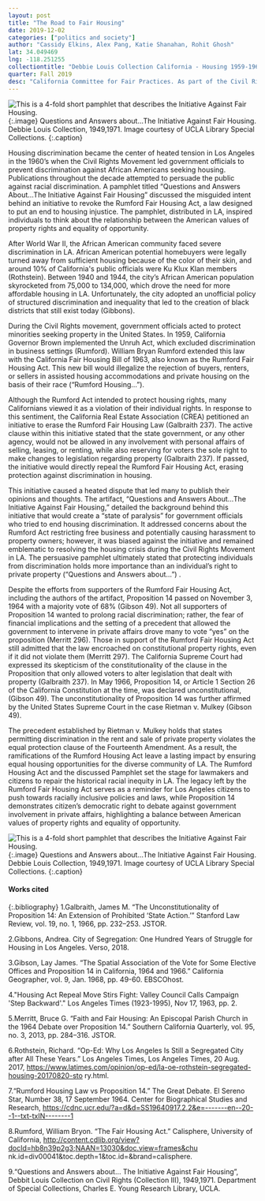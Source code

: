 ```yaml
---
layout: post
title: "The Road to Fair Housing"
date: 2019-12-02
categories: ["politics and society"]
author: "Cassidy Elkins, Alex Pang, Katie Shanahan, Rohit Ghosh"
lat: 34.049469
lng: -118.251255
collectiontitle: "Debbie Louis Collection California - Housing 1959-1964, UCLA Library Special Collections"
quarter: Fall 2019
desc: "California Committee for Fair Practices. As part of the Civil Rights Movement, Los Angeles passed legislation that prohibited discrimination in the renting and sale of housing. Those who opposed this legislation attempted to repeal it with the proposition described in the artifact."
---
```


![This is a 4-fold short pamphlet that describes the Initiative Against Fair Housing.](images/theinitiativeagainstfairhousing1.jpg)
   {:.image}
Questions and Answers about...The Initiative Against Fair Housing. Debbie Louis Collection, 1949,1971. Image courtesy of UCLA Library Special Collections.
   {:.caption}
   
Housing discrimination became the center of heated tension in Los Angeles in the 1960’s when the Civil Rights Movement led government officials to prevent discrimination against African Americans seeking housing. Publications throughout the decade attempted to persuade the public against racial discrimination. A pamphlet titled “Questions and Answers About…The Initiative Against Fair Housing” discussed the misguided intent behind an initiative to revoke the Rumford Fair Housing Act, a law designed to put an end to housing injustice. The pamphlet, distributed in LA, inspired individuals to think about the relationship between the American values of property rights and equality of opportunity. 

After World War II, the African American community faced severe discrimination in LA. African American potential homebuyers were legally turned away from sufficient housing because of the color of their skin, and around 10% of California's public officials were Ku Klux Klan members (Rothstein). Between 1940 and 1944, the city’s African American population skyrocketed from 75,000 to 134,000, which drove the need for more affordable housing in LA. Unfortunately, the city adopted an unofficial policy of structured discrimination and inequality that led to the creation of black districts that still exist today (Gibbons). 

During the Civil Rights movement, government officials acted to protect minorities seeking property in the United States. In 1959,  California Governor Brown implemented the Unruh Act, which excluded discrimination in business settings (Rumford). William Bryan Rumford extended this law with the California Fair Housing Bill of 1963, also known as the Rumford Fair Housing Act. This new bill would illegalize the rejection of buyers, renters, or sellers in assisted housing accommodations and private housing on the basis of their race (“Rumford Housing…”). 

Although the Rumford Act intended to protect housing rights, many Californians viewed it as a violation of their individual rights. In response to this sentiment, the California Real Estate Association (CREA) petitioned an initiative to erase the Rumford Fair Housing Law (Galbraith 237). The active clause within this initiative stated that the state government, or any other agency, would not be allowed in any involvement with personal affairs of selling, leasing, or renting, while also reserving for voters the sole right to make changes to legislation regarding property (Galbraith 237). If passed, the initiative would directly repeal the Rumford Fair Housing Act, erasing protection against discrimination in housing. 

This initiative caused a heated dispute that led many to publish their opinions and thoughts. The artifact, “Questions and Answers About…The Initiative Against Fair Housing,” detailed the background behind this initiative that would create a “state of paralysis” for government officials who tried to end housing discrimination. It addressed concerns about the Rumford Act restricting free business and potentially causing harassment to property owners; however, it was biased against the initiative and remained emblematic to resolving the housing crisis during the Civil Rights Movement in LA. The persuasive pamphlet ultimately stated that protecting individuals from discrimination holds more importance than an individual’s right to private property (“Questions and Answers about…”) . 

Despite the efforts from supporters of the Rumford Fair Housing Act, including the authors of the artifact, Proposition 14 passed on November 3, 1964 with a majority vote of 68% (Gibson 49). Not all supporters of Proposition 14 wanted to prolong racial discrimination; rather, the fear of financial implications and the setting of a precedent that allowed the government to intervene in private affairs drove many to vote “yes” on the proposition (Merritt 296). Those in support of the Rumford Fair Housing Act still admitted that the law encroached on constitutional property rights, even if it did not violate them (Merritt 297). The California Supreme Court had expressed its skepticism of the constitutionality of the clause in the Proposition that only allowed voters to alter legislation that dealt with property (Galbraith 237). In May 1966, Proposition 14, or Article 1 Section 26 of the California Constitution at the time, was declared unconstitutional, (Gibson 49). The unconstitutionality of Proposition 14 was further affirmed by the United States Supreme Court in the case Rietman v. Mulkey (Gibson 49). 

The precedent established by Rietman v. Mulkey holds that states permitting discrimination in the rent and sale of private property violates the equal protection clause of the Fourteenth Amendment. As a result, the ramifications of the Rumford Housing Act leave a lasting impact by ensuring equal housing opportunities for the diverse community of LA. The Rumford Housing Act and the discussed Pamphlet set the stage for lawmakers and citizens to repair the historical racial inequity in LA. The legacy left by the Rumford Fair Housing Act serves as a reminder for Los Angeles citizens to push towards racially inclusive policies and laws, while Proposition 14 demonstrates citizen’s democratic right to debate against government involvement in private affairs, highlighting a balance between American values of property rights and equality of opportunity.

![This is a 4-fold short pamphlet that describes the Initiative Against Fair Housing.](images/theinitiativeagainstfairhousing2.jpg)
   {:.image}
Questions and Answers about...The Initiative Against Fair Housing. Debbie Louis Collection, 1949,1971. Image courtesy of UCLA Library Special Collections.
   {:.caption}

#### Works cited

{:.bibliography}
1.Galbraith, James M. “The Unconstitutionality of Proposition 14: An Extension of Prohibited 
‘State Action.’” Stanford Law Review, vol. 19, no. 1, 1966, pp. 232–253. JSTOR.

2.Gibbons, Andrea. City of Segregation: One Hundred Years of Struggle for Housing in Los Angeles. Verso, 2018.

3.Gibson, Lay James. “The Spatial Association of the Vote for Some Elective Offices and 
Proposition 14 in California, 1964 and 1966.” California Geographer, vol. 9, Jan. 1968, 
pp. 49-60. EBSCOhost.

4."Housing Act Repeal Move Stirs Fight: Valley Council Calls Campaign 'Step Backward'." Los 
Angeles Times (1923-1995), Nov 17, 1963, pp. 2.

5.Merritt, Bruce G. “Faith and Fair Housing: An Episcopal Parish Church in the 1964 Debate over 
Proposition 14.” Southern California Quarterly, vol. 95, no. 3, 2013, pp. 284–316. 
JSTOR.

6.Rothstein, Richard. “Op-Ed: Why Los Angeles Is Still a Segregated City after All These Years.” 
Los Angeles Times, Los Angeles Times, 20 Aug. 2017, 
https://www.latimes.com/opinion/op-ed/la-oe-rothstein-segregated-housing-20170820-sto
ry.html.

7.“Rumford Housing Law vs Proposition 14.” The Great Debate. El Sereno Star, Number 38, 17 
September 1964. Center for Biographical Studies and Research, 
https://cdnc.ucr.edu/?a=d&d=SS19640917.2.2&e=-------en--20--1--txt-txIN--------1

8.Rumford, William Bryon. “The Fair Housing Act.” Calisphere, University of California, 
http://content.cdlib.org/view?docId=hb8n39p2g3;NAAN=13030&doc.view=frames&chu
nk.id=div00041&toc.depth=1&toc.id=&brand=calisphere.

9.“Questions and Answers about… The Initiative Against Fair Housing”, Debbit Louis Collection 
on Civil Rights (Collection III), 1949,1971. Department of Special Collections, Charles 
E. Young Research Library, UCLA.  
